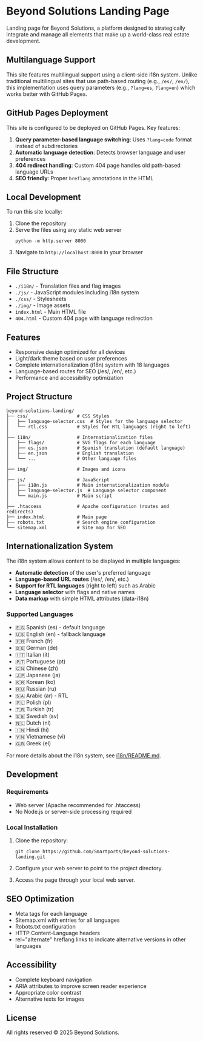 # Beyond Solutions Landing Page

Landing page for Beyond Solutions, a platform designed to strategically integrate and manage all elements that make up a world-class real estate development.

## Multilanguage Support

This site features multilingual support using a client-side i18n system. Unlike traditional multilingual sites that use path-based routing (e.g., `/es/`, `/en/`), this implementation uses query parameters (e.g., `?lang=es`, `?lang=en`) which works better with GitHub Pages.

## GitHub Pages Deployment

This site is configured to be deployed on GitHub Pages. Key features:

1. **Query parameter-based language switching**: Uses `?lang=code` format instead of subdirectories
2. **Automatic language detection**: Detects browser language and user preferences
3. **404 redirect handling**: Custom 404 page handles old path-based language URLs
4. **SEO friendly**: Proper `hreflang` annotations in the HTML

## Local Development

To run this site locally:

1. Clone the repository
2. Serve the files using any static web server
   ```
   python -m http.server 8000
   ```
3. Navigate to `http://localhost:8000` in your browser

## File Structure

- `./i18n/` - Translation files and flag images
- `./js/` - JavaScript modules including i18n system
- `./css/` - Stylesheets
- `./img/` - Image assets
- `index.html` - Main HTML file
- `404.html` - Custom 404 page with language redirection

## Features

- Responsive design optimized for all devices
- Light/dark theme based on user preferences
- Complete internationalization (i18n) system with 18 languages
- Language-based routes for SEO (/es/, /en/, etc.)
- Performance and accessibility optimization

## Project Structure

```
beyond-solutions-landing/
├── css/                  # CSS Styles
│   ├── language-selector.css  # Styles for the language selector
│   └── rtl.css           # Styles for RTL languages (right to left)
│
├── i18n/                 # Internationalization files
│   ├── flags/            # SVG flags for each language
│   ├── es.json           # Spanish translation (default language)
│   ├── en.json           # English translation
│   └── ...               # Other language files
│
├── img/                  # Images and icons
│
├── js/                   # JavaScript
│   ├── i18n.js           # Main internationalization module
│   ├── language-selector.js  # Language selector component
│   └── main.js           # Main script
│
├── .htaccess             # Apache configuration (routes and redirects)
├── index.html            # Main page
├── robots.txt            # Search engine configuration
└── sitemap.xml           # Site map for SEO
```

## Internationalization System

The i18n system allows content to be displayed in multiple languages:

- **Automatic detection** of the user's preferred language
- **Language-based URL routes** (/es/, /en/, etc.)
- **Support for RTL languages** (right to left) such as Arabic
- **Language selector** with flags and native names
- **Data markup** with simple HTML attributes (data-i18n)

### Supported Languages

- 🇪🇸 Spanish (es) - default language
- 🇺🇸 English (en) - fallback language
- 🇫🇷 French (fr)
- 🇩🇪 German (de)
- 🇮🇹 Italian (it)
- 🇵🇹 Portuguese (pt)
- 🇨🇳 Chinese (zh)
- 🇯🇵 Japanese (ja)
- 🇰🇷 Korean (ko)
- 🇷🇺 Russian (ru)
- 🇸🇦 Arabic (ar) - RTL
- 🇵🇱 Polish (pl)
- 🇹🇷 Turkish (tr)
- 🇸🇪 Swedish (sv)
- 🇳🇱 Dutch (nl)
- 🇮🇳 Hindi (hi)
- 🇻🇳 Vietnamese (vi)
- 🇬🇷 Greek (el)

For more details about the i18n system, see [i18n/README.md](i18n/README.md).

## Development

### Requirements

- Web server (Apache recommended for .htaccess)
- No Node.js or server-side processing required

### Local Installation

1. Clone the repository:
   ```
   git clone https://github.com/Smartports/beyond-solutions-landing.git
   ```

2. Configure your web server to point to the project directory.

3. Access the page through your local web server.

## SEO Optimization

- Meta tags for each language
- Sitemap.xml with entries for all languages
- Robots.txt configuration
- HTTP Content-Language headers
- rel="alternate" hreflang links to indicate alternative versions in other languages

## Accessibility

- Complete keyboard navigation
- ARIA attributes to improve screen reader experience
- Appropriate color contrast
- Alternative texts for images

## License

All rights reserved © 2025 Beyond Solutions.
